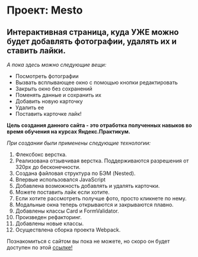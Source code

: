 # Проект: Mesto
## Интерактивная страница, куда УЖЕ можно будет добавлять фотографии, удалять их и ставить лайки.

*А пока здесь можно следующие вещи:*

* Посмотреть фотографии
* Вызвать всплывающее окно с помощью кнопки редактировать
* Закрыть окно без сохранений
* Поменять данные и сохранить их
* Добавить новую карточку
* Удалить ее
* Поставить карточке лайк!


**Цель создания данного сайта - это отработка полученных навыков во время обучения на курсах Яндекс.Практикум.**

_При создании были применены следующие технологии:_
1. Флексбокс верстка.
2. Реализована отзывчивая верстка. Поддерживаются разрешения от 320px до бесконечности.
3. Создана файловая структура по БЭМ (Nested).
4. Впервые использовался JavaScript
5. Добавлена возможность добавлять и удалять карточки.
6. Можете поставить лайк если хотите.
7. Если хотите рассмотреть получше фото, просто кликнете по нему.
8. Модальные окна теперь открываются и закрываются плавно.
9. Добавлены классы Card и FormValidator.
10. Произведен рефакторинг.
11. Добавлены новые классы.
12. Осуществлена сборка проекта Webpack.

Познакомиться с сайтом вы пока не можете, но скоро он будет доступен по этой [ссылке!](https://dmitriish86.github.io/mesto/)

